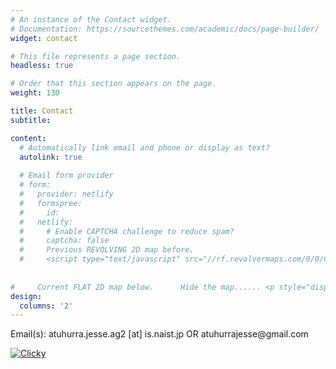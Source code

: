 ```yaml
---
# An instance of the Contact widget.
# Documentation: https://sourcethemes.com/academic/docs/page-builder/
widget: contact

# This file represents a page section.
headless: true

# Order that this section appears on the page.
weight: 130

title: Contact
subtitle:

content:
  # Automatically link email and phone or display as text?
  autolink: true
  
  # Email form provider
  # form:
  #   provider: netlify
  #   formspree:
  #     id:
  #   netlify:
  #     # Enable CAPTCHA challenge to reduce spam?
  #     captcha: false
  #     Previous REVOLVING 2D map before.
  #     <script type="text/javascript" src="//rf.revolvermaps.com/0/0/6.js?i=5ird9uhh872&amp;m=7&amp;c=e63100&amp;cr1=ffffff&amp;f=arial&amp;l=0&amp;bv=90&amp;lx=-420&amp;ly=420&amp;hi=20&amp;he=7&amp;hc=a8ddff&amp;rs=80" async="async"></script>
  
  
#     Current FLAT 2D map below.      Hide the map...... <p style="display: none;">
design:
  columns: '2'
---
```

<p>Email(s): atuhurra.jesse.ag2 [at] is.naist.jp OR atuhurrajesse@gmail.com</p>

<!-- 
<p>
    <script type="text/javascript" src="//rf.revolvermaps.com/0/0/7.js?i=5ird9uhh872&amp;m=0&amp;c=ff0000&amp;cr1=ffffff&amp;sx=0" async="async"></script> 
</p>
-->

<p>
<a title="GDPR-compliant Web Analytics" href="https://clicky.com/101469915"><img alt="Clicky" src="//static.getclicky.com/media/links/badge.gif" border="0" /></a>
<script async data-id="101469915" src="//static.getclicky.com/js"></script>
</p>

